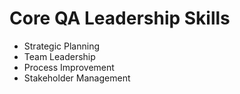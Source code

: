 ﻿# Core QA Leadership Skills

- Strategic Planning
- Team Leadership
- Process Improvement
- Stakeholder Management
